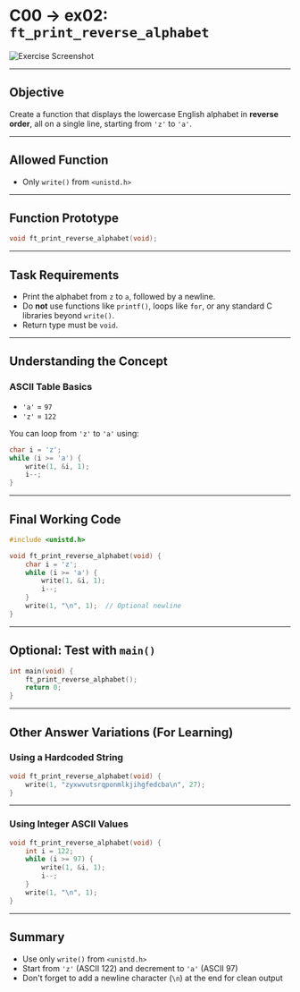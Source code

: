 # C00 -> ex02: `ft_print_reverse_alphabet`

![Exercise Screenshot](./ex02.png)

---

## Objective

Create a function that displays the lowercase English alphabet in **reverse order**, all on a single line, starting from `'z'` to `'a'`.

---

## Allowed Function

- Only `write()` from `<unistd.h>`

---

## Function Prototype

```c
void ft_print_reverse_alphabet(void);
````

---

## Task Requirements

* Print the alphabet from `z` to `a`, followed by a newline.
* Do **not** use functions like `printf()`, loops like `for`, or any standard C libraries beyond `write()`.
* Return type must be `void`.

---

## Understanding the Concept

### ASCII Table Basics

* `'a'` = `97`
* `'z'` = `122`

You can loop from `'z'` to `'a'` using:

```c
char i = 'z';
while (i >= 'a') {
    write(1, &i, 1);
    i--;
}
```

---

## Final Working Code

```c
#include <unistd.h>

void ft_print_reverse_alphabet(void) {
    char i = 'z';
    while (i >= 'a') {
        write(1, &i, 1);
        i--;
    }
    write(1, "\n", 1);  // Optional newline
}
```

---

## Optional: Test with `main()`

```c
int main(void) {
    ft_print_reverse_alphabet();
    return 0;
}
```

---

## Other Answer Variations (For Learning)

### Using a Hardcoded String

```c
void ft_print_reverse_alphabet(void) {
    write(1, "zyxwvutsrqponmlkjihgfedcba\n", 27);
}
```

---

### Using Integer ASCII Values

```c
void ft_print_reverse_alphabet(void) {
    int i = 122;
    while (i >= 97) {
        write(1, &i, 1);
        i--;
    }
    write(1, "\n", 1);
}
```

---

## Summary

* Use only `write()` from `<unistd.h>`
* Start from `'z'` (ASCII 122) and decrement to `'a'` (ASCII 97)
* Don't forget to add a newline character (`\n`) at the end for clean output
